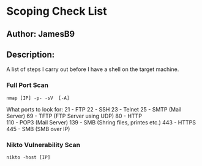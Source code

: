 # Scoping Check List
## Author: JamesB9
## Description: 
A list of steps I carry out before I have a shell on the target machine.


### Full Port Scan

    nmap [IP] -p- -sV  [-A]
	
What ports to look for:
	21	 - FTP
	22	 - SSH
	23	 - Telnet 
	25	 - SMTP 	(Mail Server)
	69   - TFTP		(FTP Server using UDP)
	80	 - HTTP 	
	110  - POP3		(Mail Server)
	139  - SMB 		(Shring files, printes etc.)
	443  - HTTPS
	445  - SMB		(SMB over IP)
	
### Nikto Vulnerability Scan

	nikto -host [IP]

